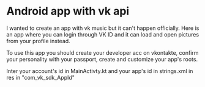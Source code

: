 # Android app with vk api
I wanted to create an app with vk music but it can't happen officially. Here is an app where you can login through VK ID and it can load and open pictures from your profile instead. 

To use this app you should create your developer acc on vkontakte, confirm your personality with your passport, create and customize your app's roots.

Inter your account's id in MainActivty.kt and your app's id in strings.xml in res in "com_vk_sdk_AppId"
